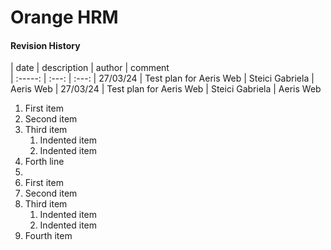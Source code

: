 # Orange HRM
#### Revision History
| date | description  | author   | comment   
| :-----: | :---: | :---: 
| 27/03/24 | Test plan for Aeris Web |   Steici Gabriela | Aeris Web
| 27/03/24 | Test plan for Aeris Web |   Steici Gabriela | Aeris Web

1. First item
2. Second item
3. Third item
    1. Indented item
    2. Indented item
4. Forth line
5. <ol>
  <li>First item</li>
  <li>Second item</li>
  <li>Third item
    <ol>
      <li>Indented item</li>
      <li>Indented item</li>
    </ol>
  </li>
  <li>Fourth item</li>
</ol>
